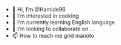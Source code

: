 - 👋 Hi, I’m @Hamide96
- 👀 I’m interested in cooking
- 🌱 I’m currently learning English language
- 💞️ I’m looking to collaborate on ...
- 📫 How to reach me grid manoto

<!---
Hamide96/Hamide96 is a ✨ special ✨ repository because its `README.md` (this file) appears on your GitHub profile.
You can click the Preview link to take a look at your changes.
--->

